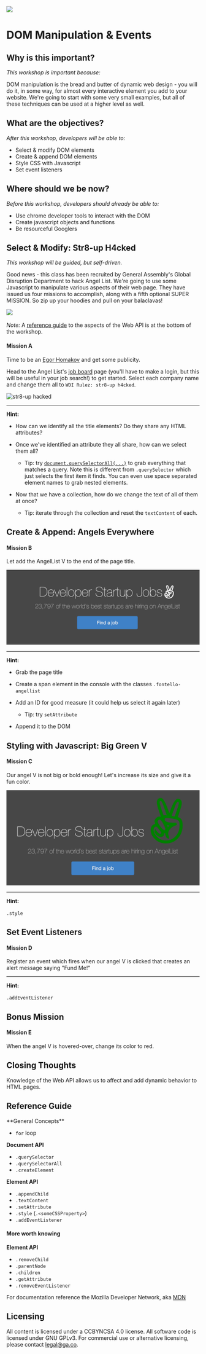 <!--
Creator: Ilias Tsangaris
Editor: John Barela 
Market: SF, Denver
-->

![](https://ga-dash.s3.amazonaws.com/production/assets/logo-9f88ae6c9c3871690e33280fcf557f33.png)

# DOM Manipulation & Events

## Why is this important? 
[time]: # (5 min)
<!-- framing the "why" in big-picture/real world examples -->
*This workshop is important because:*

DOM manipulation is the bread and butter of dynamic web design - you will do it, in some way, for almost every interactive element you add to your website. We're going to start with some very small examples, but all of these techniques can be used at a higher level as well.

## What are the objectives?
[time]: # (5 min)
<!-- specific/measurable goal for students to achieve -->
*After this workshop, developers will be able to:*

* Select & modify DOM elements
* Create & append DOM elements
* Style CSS with Javascript
* Set event listeners


## Where should we be now?
<!-- call out the skills that are prerequisites -->
*Before this workshop, developers should already be able to:*

- Use chrome developer tools to interact with the DOM
- Create javascript objects and functions
- Be resourceful Googlers

## Select & Modify: Str8-up H4cked
[time]: # (25 min)
*This workshop will be guided, but self-driven.*

Good news - this class has been recruited by General Assembly's Global Disruption Department to hack Angel List. We're going to use some Javascript to manipulate various aspects of their web page. They have issued us four missions to accomplish, along with a fifth optional SUPER MISSION. So zip up your hoodies and pull on your balaclavas!

![](images/hacker.jpg)

*Note:* A [reference guide](#web-api-reference) to the aspects of the Web API is at the bottom of the workshop.

#### Mission A

Time to be an [Egor Homakov](http://techli.com/2012/03/how-a-russian-developer-hijacked-github-to-help-the-rails-community/) and get some publicity. 

Head to the Angel List's [job board](https://angel.co/developer/jobs) page (you'll have to make a login, but this will be useful in your job search!)  to get started. Select each company name and change them all to `WDI Rulez: str8-up h4cked`.

![str8-up hacked](./images/str8-up-h4cked.png)

[CFU]: # (What would be some of the first steps. Prod for opening the console and comment on the Easter Egg.)

---

**Hint:**

* How can we identify all the title elements? Do they share any HTML attributes? 

* Once we've identified an attribute they all share, how can we select them all?
	* Tip: try [`document.querySelectorAll(...)`](https://developer.mozilla.org/en-US/docs/Web/API/Document/querySelectorAll) to grab everything that matches a query. Note this is different from `.querySelector` which just selects the first item it finds. You can even use space separated element names to grab nested elements.

* Now that we have a collection, how do we change the text of all of them at once?
	* Tip: iterate through the collection and reset the `textContent` of each.

## Create & Append: Angels Everywhere

#### Mission B

Let add the AngelList V to the end of the page title. 

![angels-everywhere](./images/more-angels.png)

---

**Hint:**

* Grab the page title

* Create a span element in the console with the classes `.fontello-angellist`

* Add an ID for good measure (it could help us select it again later)
	* Tip: try `setAttribute`

* Append it to the DOM

## Styling with Javascript: Big Green V

#### Mission C

Our angel V is not big or bold enough! Let's increase its size and give it a fun color.

![green-angel](./images/green-angels.png)

---

**Hint:**

`.style`


## Set Event Listeners

#### Mission D

Register an event which fires when our angel V is clicked that creates an alert message saying "Fund Me!"

---

**Hint:**

`.addEventListener`


## Bonus Mission

#### Mission E

When the angel V is hovered-over, change its color to red.

## Closing Thoughts

Knowledge of the Web API allows us to affect and add dynamic behavior to HTML pages.

<h2 id="web-api-reference">Reference Guide</h2>
**General Concepts**

* `for` loop

**Document API**

* `.querySelector`
* `.querySelectorAll`
* `.createElement`

**Element API**

* `.appendChild`
* `.textContent`
* `.setAttribute`
* `.style` (`.<someCSSProperty>`)
* `.addEventListener`

#### More worth knowing

**Element API**

* `.removeChild`
* `.parentNode`
* `.children`
* `.getAttribute`
* `.removeEventListener`

For documentation reference the Mozilla Developer Network, aka [MDN](https://developer.mozilla.org/en-US/)

## Licensing
All content is licensed under a CC­BY­NC­SA 4.0 license.
All software code is licensed under GNU GPLv3. For commercial use or alternative licensing, please contact legal@ga.co.
